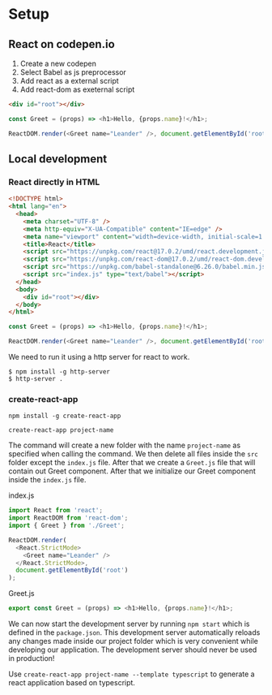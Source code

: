 # Setup

## React on codepen.io

1. Create a new codepen
2. Select Babel as js preprocessor
3. Add react as a external script
4. Add react-dom as exeternal script

```html
<div id="root"></div>
```

```js
const Greet = (props) => <h1>Hello, {props.name}!</h1>;

ReactDOM.render(<Greet name="Leander" />, document.getElementById('root'));
```

## Local development

### React directly in HTML

```html
<!DOCTYPE html>
<html lang="en">
  <head>
    <meta charset="UTF-8" />
    <meta http-equiv="X-UA-Compatible" content="IE=edge" />
    <meta name="viewport" content="width=device-width, initial-scale=1.0" />
    <title>React</title>
    <script src="https://unpkg.com/react@17.0.2/umd/react.development.js"></script>
    <script src="https://unpkg.com/react-dom@17.0.2/umd/react-dom.development.js"></script>
    <script src="https://unpkg.com/babel-standalone@6.26.0/babel.min.js"></script>
    <script src="index.js" type="text/babel"></script>
  </head>
  <body>
    <div id="root"></div>
  </body>
</html>
```

```js
const Greet = (props) => <h1>Hello, {props.name}!</h1>;

ReactDOM.render(<Greet name="Leander" />, document.getElementById('root'));
```

We need to run it using a http server for react to work.

```
$ npm install -g http-server
$ http-server .
```

### create-react-app

`npm install -g create-react-app`

`create-react-app project-name`

The command will create a new folder with the name `project-name` as specified when calling the command. We then delete all files inside the `src` folder except the `index.js` file.
After that we create a `Greet.js` file that will contain out Greet component. After that we initialize our Greet component inside the `index.js` file.

index.js

```js
import React from 'react';
import ReactDOM from 'react-dom';
import { Greet } from './Greet';

ReactDOM.render(
  <React.StrictMode>
    <Greet name="Leander" />
  </React.StrictMode>,
  document.getElementById('root')
);
```

Greet.js

```js
export const Greet = (props) => <h1>Hello, {props.name}!</h1>;
```

We can now start the development server by running `npm start` which is defined in the `package.json`.
This development server automatically reloads any changes made inside our project folder which is very convenient while developing our application. The development server should never be used in production!

Use `create-react-app project-name --template typescript` to generate a react application based on typescript.
